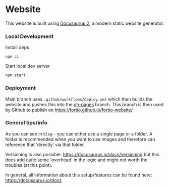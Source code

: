 # Website

This website is built using [Docusaurus 2](https://docusaurus.io/), a modern static website generator.

### Local Development

Install deps
```
npm ci
```

Start local dev server
```
npm start
```

### Deployment

Main branch uses `.github/workflows/deploy.yml` which then builds the website and pushes this into the [gh-pages](https://github.com/fortio/fortio-website/tree/gh-pages) branch. This branch is then used by Github to publish on https://fortio.github.io/fortio-website/


### General tips/info

As you can see in `blog` - you can either use a single page or a folder. A folder is recommended when you want to use images and therefore can reference that 'directly' via that folder.

Versioning is also possible: https://docusaurus.io/docs/versioning but this does add quite some 'overhead' in the logic and might not worth the troubles (at this point).

In general, all information about this setup/features can be found here: https://docusaurus.io/docs
